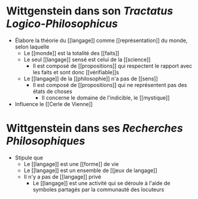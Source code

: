 # Wittgenstein dans son _Tractatus Logico-Philosophicus_

- Élabore la théorie du [[langage]] comme [[représentation]] du monde, selon laquelle
  - Le [[monde]] est la totalité des [[faits]]
  - Le seul [[langage]] sensé est celui de la [[science]]
    - Il est composé de [[propositions]] qui respectent le rapport avec les faits et sont donc [[vérifiable]]s
  - Le [[langage]] de la [[philosophie]] n'a pas de [[sens]]
    - Il est composé de [[propositions]] qui ne représentent pas des états de choses
      - Il concerne le domaine de l'indicible, le [[mystique]]
- Influence le [[Cerle de Vienne]]

# Wittgenstein dans ses _Recherches Philosophiques_

- Stipule que
  - Le [[langage]] est une [[forme]] de vie
  - Le [[langage]] est un ensemble de [[jeux de langage]]
  - Il n'y a pas de [[langage]] privé
    - Le [[langage]] est une activité qui se déroule à l'aide de symboles partagés par la communauté des locuteurs